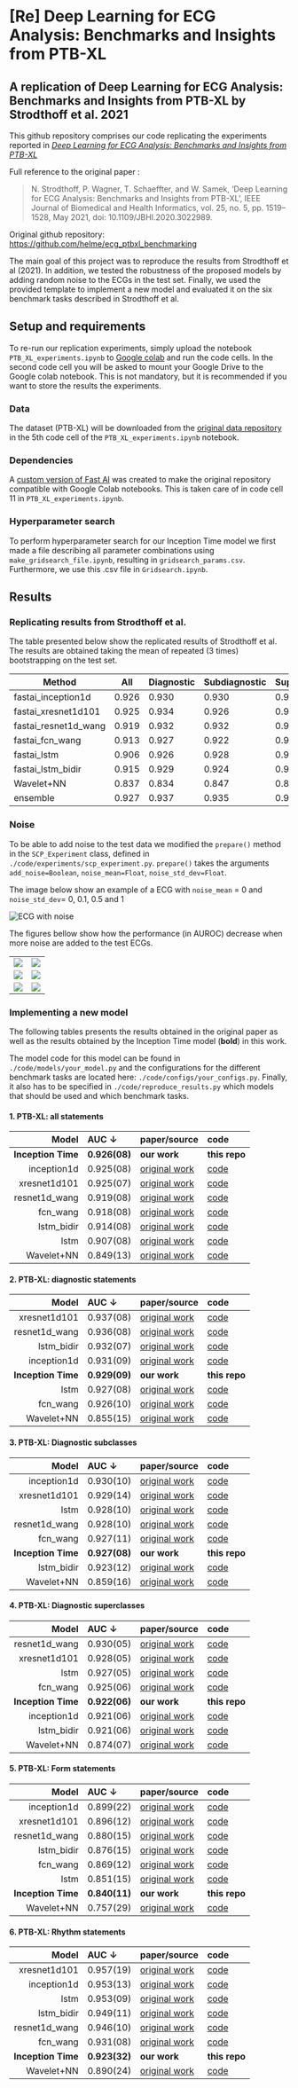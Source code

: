 # [Re] Deep Learning for ECG Analysis: Benchmarks and Insights from PTB-XL
## A replication of Deep Learning for ECG Analysis: Benchmarks and Insights from PTB-XL by Strodthoff et al. 2021

This github repository comprises our code replicating the experiments reported in [*Deep Learning for ECG Analysis: Benchmarks and Insights from PTB-XL*](https://ieeexplore.ieee.org/document/9190034)

Full reference to the original paper :
> N. Strodthoff, P. Wagner, T. Schaeffter, and W. Samek, ‘Deep Learning for ECG Analysis: Benchmarks and Insights from PTB-XL’, IEEE Journal of Biomedical and Health Informatics, vol. 25, no. 5, pp. 1519–1528, May 2021, doi: 10.1109/JBHI.2020.3022989.


Original github repository: https://github.com/helme/ecg_ptbxl_benchmarking

The main goal of this project was to reproduce the results from Strodthoff et al (2021). In addition, we tested the robustness of the proposed models by adding random noise to the ECGs in the test set. Finally, we  used the provided template to implement a new model and evaluated it on the six benchmark tasks described in Strodthoff et al.


## Setup and requirements

To re-run our replication experiments, simply upload the notebook `PTB_XL_experiments.ipynb` to [Google colab](https://colab.research.google.com/) and run the code cells. In the second code cell you will be asked to mount your Google Drive to the Google colab notebook. This is not mandatory, but it is recommended if you want to store the results the experiments.

### Data
The dataset (PTB-XL) will be downloaded from the [original data repository](https://physionet.org/content/ptb-xl/1.0.3/)  in the 5th code cell of the `PTB_XL_experiments.ipynb` notebook.

### Dependencies
A [custom version of Fast AI](https://github.com/Bsingstad/fastai) was created to make the original repository compatible with Google Colab notebooks. This is taken care of in code cell 11 in `PTB_XL_experiments.ipynb`.

### Hyperparameter search
To perform hyperparameter search for our Inception Time model we first made a file describing all parameter combinations using `make_gridsearch_file.ipynb`, resulting in `gridsearch_params.csv`. Furthermore, we use this .csv file in `Gridsearch.ipynb`.


## Results
### Replicating results from Strodthoff et al.
The table presented below show the replicated results of Strodthoff et al. The results are obtained taking the mean of repeated (3 times) bootstrapping on the test set.

| Method | All | Diagnostic | Subdiagnostic | Superdiagnostic | Form | Rhythm |
|----------------------------------------|--------------------------------------|---------------------------------------------|------------------------------------------------|--------------------------------------------------|---------------------------------------|-----------------------------------------|
| fastai_inception1d                    |  0.926           |  0.930                  |  0.930                     |  0.918                       |  0.891            |  0.953              |
| fastai_xresnet1d101                   |  0.925           |  0.934                  |  0.926                     |  0.929                       |  0.898            |  0.959              |
| fastai_resnet1d\_wang                 | 0.919           | 0.932                  | 0.932                     | 0.929                       | 0.873            | 0.943              |
| fastai_fcn_wang                      | 0.913           | 0.927                  | 0.922                     | 0.926                       | 0.868            | 0.928              |
| fastai_lstm                           | 0.906           | 0.926                  | 0.928                     | 0.927                       | 0.849            | 0.950              |
| fastai_lstm_bidir                    | 0.915           | 0.929                  | 0.924                     | 0.924                       | 0.856              |  0.949              |
| Wavelet+NN                             | 0.837           | 0.834                    | 0.847                     | 0.871                       | 0.765            | 0.879              |
| ensemble                               | 0.927           | 0.937                  | 0.935                     | 0.934                       | 0.901            | 0.966              |


### Noise
To be able to add noise to the test data we modified  the `prepare()` method in the `SCP_Experiment` class, defined in `./code/experiments/scp_experiment.py`. `prepare()` takes the arguments `add_noise=Boolean`, `noise_mean=Float`, `noise_std_dev=Float`.

The image below show an example of a ECG with `noise_mean` = 0 and `noise_std_dev`= 0, 0.1, 0.5 and 1

![ECG with noise](./noise/from_paper/noise_all.png)

The figures bellow show how the performance (in AUROC) decrease when more noise are added to the test ECGs.

|                               |                                 |
:------------------------------:|:--------------------------------:
![](./noise/All.png)            | ![](./noise/Diagnostic.png)
![](./noise/Subdiagnostic.png)  | ![](./noise/Superdiagnostic.png)
![](./noise/Form.png)           | ![](./noise/Rhythm.png)


### Implementing a new model
The following tables presents the results obtained in the original paper as well as the results obtained by the Inception Time model (**bold**) in this work.

The model code for this model can be found in `./code/models/your_model.py` and the configurations for the different benchmark tasks are located here: `./code/configs/your_configs.py`. Finally, it also has to be specified in `./code/reproduce_results.py` which models that should be used and which benchmark tasks.


 #### 1. PTB-XL: all statements

| Model | AUC &darr; | paper/source | code |
|---:|:---|:---|:---|
| **Inception Time** | **0.926(08)** | **our work** | **this repo** |
| inception1d | 0.925(08) | [original work](https://doi.org/10.1109/jbhi.2020.3022989) | [code](https://github.com/helme/ecg_ptbxl_benchmarking/)|
| xresnet1d101 | 0.925(07) | [original work](https://doi.org/10.1109/jbhi.2020.3022989) | [code](https://github.com/helme/ecg_ptbxl_benchmarking/)|
| resnet1d_wang | 0.919(08) | [original work](https://doi.org/10.1109/jbhi.2020.3022989) | [code](https://github.com/helme/ecg_ptbxl_benchmarking/)|
| fcn_wang | 0.918(08) | [original work](https://doi.org/10.1109/jbhi.2020.3022989) | [code](https://github.com/helme/ecg_ptbxl_benchmarking/)|
| lstm_bidir | 0.914(08) | [original work](https://doi.org/10.1109/jbhi.2020.3022989) | [code](https://github.com/helme/ecg_ptbxl_benchmarking/)|
| lstm | 0.907(08) | [original work](https://doi.org/10.1109/jbhi.2020.3022989) | [code](https://github.com/helme/ecg_ptbxl_benchmarking/)|
| Wavelet+NN | 0.849(13) | [original work](https://doi.org/10.1109/jbhi.2020.3022989) | [code](https://github.com/helme/ecg_ptbxl_benchmarking/)|

 #### 2. PTB-XL: diagnostic statements

| Model | AUC &darr; | paper/source | code |
|---:|:---|:---|:---|
| xresnet1d101 | 0.937(08) | [original work](https://doi.org/10.1109/jbhi.2020.3022989) | [code](https://github.com/helme/ecg_ptbxl_benchmarking/)|
| resnet1d_wang | 0.936(08) | [original work](https://doi.org/10.1109/jbhi.2020.3022989) | [code](https://github.com/helme/ecg_ptbxl_benchmarking/)|
| lstm_bidir | 0.932(07) | [original work](https://doi.org/10.1109/jbhi.2020.3022989) | [code](https://github.com/helme/ecg_ptbxl_benchmarking/)|
| inception1d | 0.931(09) | [original work](https://doi.org/10.1109/jbhi.2020.3022989) | [code](https://github.com/helme/ecg_ptbxl_benchmarking/)|
| **Inception Time** | **0.929(09)** | **our work** | **this repo** |
| lstm | 0.927(08) | [original work](https://doi.org/10.1109/jbhi.2020.3022989) | [code](https://github.com/helme/ecg_ptbxl_benchmarking/)|
| fcn_wang | 0.926(10) | [original work](https://doi.org/10.1109/jbhi.2020.3022989) | [code](https://github.com/helme/ecg_ptbxl_benchmarking/)|
| Wavelet+NN | 0.855(15) | [original work](https://doi.org/10.1109/jbhi.2020.3022989) | [code](https://github.com/helme/ecg_ptbxl_benchmarking/)|

 #### 3. PTB-XL: Diagnostic subclasses

| Model | AUC &darr; | paper/source | code |
|---:|:---|:---|:---|
| inception1d | 0.930(10) | [original work](https://doi.org/10.1109/jbhi.2020.3022989) | [code](https://github.com/helme/ecg_ptbxl_benchmarking/)|
| xresnet1d101 | 0.929(14) | [original work](https://doi.org/10.1109/jbhi.2020.3022989) | [code](https://github.com/helme/ecg_ptbxl_benchmarking/)|
| lstm | 0.928(10) | [original work](https://doi.org/10.1109/jbhi.2020.3022989) | [code](https://github.com/helme/ecg_ptbxl_benchmarking/)|
| resnet1d_wang | 0.928(10) | [original work](https://doi.org/10.1109/jbhi.2020.3022989) | [code](https://github.com/helme/ecg_ptbxl_benchmarking/)|
| fcn_wang | 0.927(11) | [original work](https://doi.org/10.1109/jbhi.2020.3022989) | [code](https://github.com/helme/ecg_ptbxl_benchmarking/)|
| **Inception Time** | **0.927(08)** | **our work** | **this repo** |
| lstm_bidir | 0.923(12) | [original work](https://doi.org/10.1109/jbhi.2020.3022989) | [code](https://github.com/helme/ecg_ptbxl_benchmarking/)|
| Wavelet+NN | 0.859(16) | [original work](https://doi.org/10.1109/jbhi.2020.3022989) | [code](https://github.com/helme/ecg_ptbxl_benchmarking/)|

 #### 4. PTB-XL: Diagnostic superclasses

| Model | AUC &darr; | paper/source | code |
|---:|:---|:---|:---|
| resnet1d_wang | 0.930(05) | [original work](https://doi.org/10.1109/jbhi.2020.3022989) | [code](https://github.com/helme/ecg_ptbxl_benchmarking/)|
| xresnet1d101 | 0.928(05) | [original work](https://doi.org/10.1109/jbhi.2020.3022989) | [code](https://github.com/helme/ecg_ptbxl_benchmarking/)|
| lstm | 0.927(05) | [original work](https://doi.org/10.1109/jbhi.2020.3022989) | [code](https://github.com/helme/ecg_ptbxl_benchmarking/)|
| fcn_wang | 0.925(06) | [original work](https://doi.org/10.1109/jbhi.2020.3022989) | [code](https://github.com/helme/ecg_ptbxl_benchmarking/)|
| **Inception Time** | **0.922(06)** | **our work** | **this repo** |
| inception1d | 0.921(06) | [original work](https://doi.org/10.1109/jbhi.2020.3022989) | [code](https://github.com/helme/ecg_ptbxl_benchmarking/)|
| lstm_bidir | 0.921(06) | [original work](https://doi.org/10.1109/jbhi.2020.3022989) | [code](https://github.com/helme/ecg_ptbxl_benchmarking/)|
| Wavelet+NN | 0.874(07) | [original work](https://doi.org/10.1109/jbhi.2020.3022989) | [code](https://github.com/helme/ecg_ptbxl_benchmarking/)|

 #### 5. PTB-XL: Form statements

| Model | AUC &darr; | paper/source | code |
|---:|:---|:---|:---|
| inception1d | 0.899(22) | [original work](https://doi.org/10.1109/jbhi.2020.3022989) | [code](https://github.com/helme/ecg_ptbxl_benchmarking/)|
| xresnet1d101 | 0.896(12) | [original work](https://doi.org/10.1109/jbhi.2020.3022989) | [code](https://github.com/helme/ecg_ptbxl_benchmarking/)|
| resnet1d_wang | 0.880(15) | [original work](https://doi.org/10.1109/jbhi.2020.3022989) | [code](https://github.com/helme/ecg_ptbxl_benchmarking/)|
| lstm_bidir | 0.876(15) | [original work](https://doi.org/10.1109/jbhi.2020.3022989) | [code](https://github.com/helme/ecg_ptbxl_benchmarking/)|
| fcn_wang | 0.869(12) | [original work](https://doi.org/10.1109/jbhi.2020.3022989) | [code](https://github.com/helme/ecg_ptbxl_benchmarking/)|
| lstm | 0.851(15) | [original work](https://doi.org/10.1109/jbhi.2020.3022989) | [code](https://github.com/helme/ecg_ptbxl_benchmarking/)|
| **Inception Time** | **0.840(11)** | **our work** | **this repo** |
| Wavelet+NN | 0.757(29) | [original work](https://doi.org/10.1109/jbhi.2020.3022989) | [code](https://github.com/helme/ecg_ptbxl_benchmarking/)|

 #### 6. PTB-XL: Rhythm statements

| Model | AUC &darr; | paper/source | code |
|---:|:---|:---|:---|
| xresnet1d101 | 0.957(19) | [original work](https://doi.org/10.1109/jbhi.2020.3022989) | [code](https://github.com/helme/ecg_ptbxl_benchmarking/)|
| inception1d | 0.953(13) | [original work](https://doi.org/10.1109/jbhi.2020.3022989) | [code](https://github.com/helme/ecg_ptbxl_benchmarking/)|
| lstm | 0.953(09) | [original work](https://doi.org/10.1109/jbhi.2020.3022989) | [code](https://github.com/helme/ecg_ptbxl_benchmarking/)|
| lstm_bidir | 0.949(11) | [original work](https://doi.org/10.1109/jbhi.2020.3022989) | [code](https://github.com/helme/ecg_ptbxl_benchmarking/)|
| resnet1d_wang | 0.946(10) | [original work](https://doi.org/10.1109/jbhi.2020.3022989) | [code](https://github.com/helme/ecg_ptbxl_benchmarking/)|
| fcn_wang | 0.931(08) | [original work](https://doi.org/10.1109/jbhi.2020.3022989) | [code](https://github.com/helme/ecg_ptbxl_benchmarking/)|
| **Inception Time** | **0.923(32)** | **our work** | **this repo** |
| Wavelet+NN | 0.890(24) | [original work](https://doi.org/10.1109/jbhi.2020.3022989) | [code](https://github.com/helme/ecg_ptbxl_benchmarking/)|
